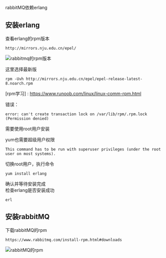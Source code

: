 rabbitMQ依赖erlang
## 安装erlang
查看erlang的rpm版本
```
http://mirrors.nju.edu.cn/epel/
```
![rabbitmq的rpm版本](https://github.com/muxianliangqin/learn-note-of-linux/blob/main/rabbitmq/images/erlang%E7%9A%84rpm%E7%89%88%E6%9C%AC.png)

这里选择最新版
```
rpm -Uvh http://mirrors.nju.edu.cn/epel/epel-release-latest-8.noarch.rpm
```
[rpm学习] : https://www.runoob.com/linux/linux-comm-rpm.html  

错误：
```
error: can't create transaction lock on /var/lib/rpm/.rpm.lock (Permission denied)
```
需要使用root用户安装

yum也需要超级用户权限
```
This command has to be run with superuser privileges (under the root user on most systems).
```
切换root用户，执行命令
```
yum install erlang
```
确认并等待安装完成  
检查erlang是否安装成功
```
erl
```

## 安装rabbitMQ 
下载rabbitMQ的rpm
```
https://www.rabbitmq.com/install-rpm.html#downloads
```
![rabbitMQ的rpm](https://github.com/muxianliangqin/learn-note-of-linux/blob/main/rabbitmq/images/rabbitmq%E7%9A%84rpm%E7%89%88%E6%9C%AC.png)




